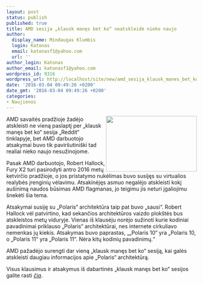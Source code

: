 ```yaml
---
layout: post
status: publish
published: true
title: AMD sesija „klausk manęs bet ko“ neatskleidė nieko naujo
author:
  display_name: Mindaugas Klumbis
  login: Katonas
  email: katonasf1@yahoo.com
  url: ''
author_login: Katonas
author_email: katonasf1@yahoo.com
wordpress_id: 9316
wordpress_url: http://localhost/site/new/amd_sesija_klausk_manes_bet_ko_neatskleide_nieko_naujo/
date: '2016-03-04 09:49:26 +0200'
date_gmt: '2016-03-04 09:49:26 +0200'
categories:
- Naujienos
---
```

<p>
	<a href="http://technews.lt/userfiles/Radeon-Technologies-Group-AMA-feature.jpg"><img alt="" src="http://technews.lt/userfiles/Radeon-Technologies-Group-AMA-feature.jpg" style="width: 240px; height: 147px; float: right;" /></a>AMD savaitės pradžioje žadėjo atskleisti ne vieną paslaptį per &bdquo;klausk manęs bet ko&ldquo; sesija &bdquo;Reddit&ldquo; tinklapyje, bet AMD darbuotojo atsakymai buvo tik pavir&scaron;utini&scaron;ki tad realiai nieko naujo nesužinojome.</p>
<p>
	Pasak AMD darbuotojo, Robert Hallock, Fury X2 turi pasirodyti antro 2016 metų ketvirčio pradžioje, o jos pristatymo nukėlimas buvo susijęs su virtualios realybės įrenginių vėlavimu. Atsakinėjęs asmuo negalėjo atskleisti kokį au&scaron;inimą naudos būsimas AMD flagmanas, jo teigimu jis neturi įgaliojimu &scaron;nekėti &scaron;ia tema.</p>
<p>
	Atsakymai susiję su &bdquo;Polaris&ldquo; architektūra taip pat buvo &bdquo;sausi&ldquo;. Robert Hallock vėl patvirtino, kad sekančios architektūros vaizdo plok&scaron;tės bus atskleistos metų viduryje. Vienas i&scaron; klausėju norėjo sužinoti kurie kodiniai pavadinimai priklauso &bdquo;Polaris&ldquo; architektūrai, nes internete cirkuliavo nemenkas jų kiekis. Atsakymas buvo paprastas, &bdquo;&bdquo;Polaris 10&ldquo; yra &bdquo;Polaris 10, o &bdquo;Polaris 11&ldquo; yra &bdquo;Polaris 11&ldquo;. Nėra kitų kodinių pavadinimų.&ldquo;</p>
<p>
	AMD pažadėjo surengti dar vieną &bdquo;klausk manęs bet ko&ldquo; sesiją, kai galės atskleisti daugiau informacijos apie &bdquo;Polaris&ldquo; architektūrą.</p>
<p>
	Visus klausimus ir atsakymus i&scaron; dabartinės &bdquo;klausk manęs bet ko&ldquo; sesijos galite rasti <em><a href="https://www.reddit.com/r/Amd/comments/48e8rl/radeon_technologies_group_qa_is_happening_here_on/">čia</a></em>.</p>
